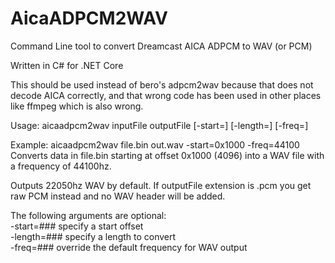 # AicaADPCM2WAV
Command Line tool to convert Dreamcast AICA ADPCM to WAV (or PCM)

Written in C# for .NET Core

This should be used instead of bero's adpcm2wav because that does not decode AICA correctly, and that wrong code has been used in other places like ffmpeg which is also wrong.

Usage:
aicaadpcm2wav inputFile outputFile \[-start=\] \[-length=\] \[-freq=\]

Example:
aicaadpcm2wav file.bin out.wav -start=0x1000 -freq=44100  
Converts data in file.bin starting at offset 0x1000 (4096) into a WAV file with a frequency of 44100hz.

Outputs 22050hz WAV by default. If outputFile extension is .pcm you get raw PCM instead and no WAV header will be added.

The following arguments are optional:  
  -start=### specify a start offset  
  -length=### specify a length to convert  
  -freq=### override the default frequency for WAV output  
  
